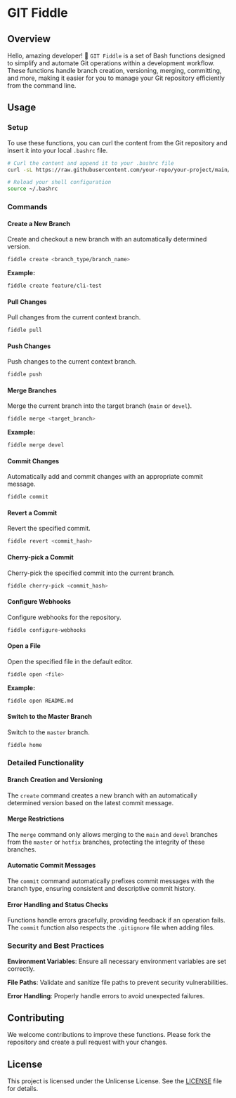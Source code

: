 # GIT Fiddle

## Overview

Hello, amazing developer! 🤖 `GIT Fiddle` is a set of Bash functions designed to simplify and automate Git operations within a development workflow. These functions handle branch creation, versioning, merging, committing, and more, making it easier for you to manage your Git repository efficiently from the command line.

## Usage

### Setup

To use these functions, you can curl the content from the Git repository and insert it into your local `.bashrc` file.

```bash
# Curl the content and append it to your .bashrc file
curl -sL https://raw.githubusercontent.com/your-repo/your-project/main/git >> ~/.bashrc

# Reload your shell configuration
source ~/.bashrc
```

### Commands

#### Create a New Branch

Create and checkout a new branch with an automatically determined version.

```bash
fiddle create <branch_type/branch_name>
```

**Example:**
```bash
fiddle create feature/cli-test
```

#### Pull Changes

Pull changes from the current context branch.

```bash
fiddle pull
```

#### Push Changes

Push changes to the current context branch.

```bash
fiddle push
```

#### Merge Branches

Merge the current branch into the target branch (`main` or `devel`).

```bash
fiddle merge <target_branch>
```

**Example:**
```bash
fiddle merge devel
```

#### Commit Changes

Automatically add and commit changes with an appropriate commit message.

```bash
fiddle commit
```

#### Revert a Commit

Revert the specified commit.

```bash
fiddle revert <commit_hash>
```

#### Cherry-pick a Commit

Cherry-pick the specified commit into the current branch.

```bash
fiddle cherry-pick <commit_hash>
```

#### Configure Webhooks

Configure webhooks for the repository.

```bash
fiddle configure-webhooks
```

#### Open a File

Open the specified file in the default editor.

```bash
fiddle open <file>
```

**Example:**
```bash
fiddle open README.md
```

#### Switch to the Master Branch

Switch to the `master` branch.

```bash
fiddle home
```

### Detailed Functionality

#### Branch Creation and Versioning

The `create` command creates a new branch with an automatically determined version based on the latest commit message.

#### Merge Restrictions

The `merge` command only allows merging to the `main` and `devel` branches from the `master` or `hotfix` branches, protecting the integrity of these branches.

#### Automatic Commit Messages

The `commit` command automatically prefixes commit messages with the branch type, ensuring consistent and descriptive commit history.

#### Error Handling and Status Checks

Functions handle errors gracefully, providing feedback if an operation fails. The `commit` function also respects the `.gitignore` file when adding files.

### Security and Best Practices

**Environment Variables**: Ensure all necessary environment variables are set correctly.

**File Paths**: Validate and sanitize file paths to prevent security vulnerabilities.

**Error Handling**: Properly handle errors to avoid unexpected failures.

## Contributing

We welcome contributions to improve these functions. Please fork the repository and create a pull request with your changes.

## License

This project is licensed under the Unlicense License. See the [LICENSE](../LICENSE) file for details.